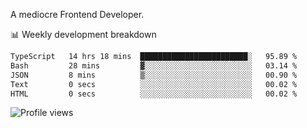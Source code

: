 A mediocre Frontend Developer.

📊 Weekly development breakdown
<!--START_SECTION:waka-->

```txt
TypeScript   14 hrs 18 mins  ████████████████████████░   95.89 %
Bash         28 mins         ▓░░░░░░░░░░░░░░░░░░░░░░░░   03.14 %
JSON         8 mins          ▒░░░░░░░░░░░░░░░░░░░░░░░░   00.90 %
Text         0 secs          ░░░░░░░░░░░░░░░░░░░░░░░░░   00.02 %
HTML         0 secs          ░░░░░░░░░░░░░░░░░░░░░░░░░   00.02 %
```

<!--END_SECTION:waka-->

<img src="https://gpvc.arturio.dev/iqbalfasri" alt="Profile views"/>
